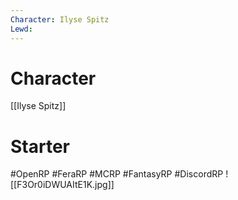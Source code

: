 ```yaml
---
Character: Ilyse Spitz
Lewd:
---
```

# Character
[[Ilyse Spitz]]

# Starter


#OpenRP #FeraRP #MCRP #FantasyRP #DiscordRP
![[F3Or0iDWUAItE1K.jpg]]